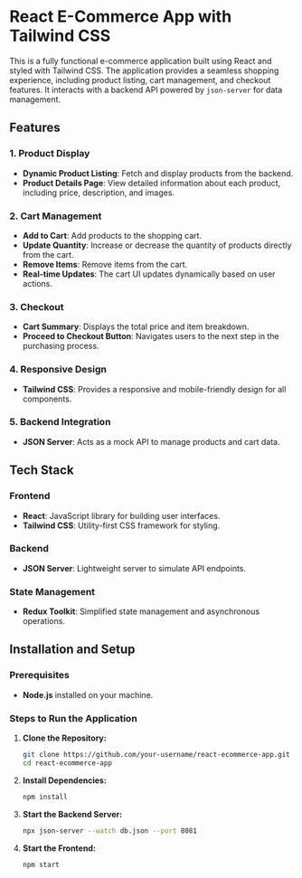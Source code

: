 # React E-Commerce App with Tailwind CSS

This is a fully functional e-commerce application built using React and styled with Tailwind CSS. The application provides a seamless shopping experience, including product listing, cart management, and checkout features. It interacts with a backend API powered by `json-server` for data management.

## Features

### 1. Product Display
- **Dynamic Product Listing**: Fetch and display products from the backend.
- **Product Details Page**: View detailed information about each product, including price, description, and images.

### 2. Cart Management
- **Add to Cart**: Add products to the shopping cart.
- **Update Quantity**: Increase or decrease the quantity of products directly from the cart.
- **Remove Items**: Remove items from the cart.
- **Real-time Updates**: The cart UI updates dynamically based on user actions.

### 3. Checkout
- **Cart Summary**: Displays the total price and item breakdown.
- **Proceed to Checkout Button**: Navigates users to the next step in the purchasing process.

### 4. Responsive Design
- **Tailwind CSS**: Provides a responsive and mobile-friendly design for all components.

### 5. Backend Integration
- **JSON Server**: Acts as a mock API to manage products and cart data.

## Tech Stack

### Frontend
- **React**: JavaScript library for building user interfaces.
- **Tailwind CSS**: Utility-first CSS framework for styling.

### Backend
- **JSON Server**: Lightweight server to simulate API endpoints.

### State Management
- **Redux Toolkit**: Simplified state management and asynchronous operations.

## Installation and Setup

### Prerequisites
- **Node.js** installed on your machine.

### Steps to Run the Application

1. **Clone the Repository:**
   ```bash
   git clone https://github.com/your-username/react-ecommerce-app.git
   cd react-ecommerce-app

2. **Install Dependencies:**
   ```bash
   npm install

3. **Start the Backend Server:**
   ```bash
   npx json-server --watch db.json --port 8081

4. **Start the Frontend:**
   ```bash
   npm start




